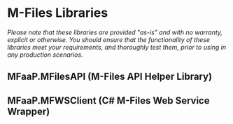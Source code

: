 # M-Files Libraries

*Please note that these libraries are provided "as-is" and with no warranty, explicit or otherwise.  You should ensure that the functionality of these libraries meet your requirements, and thoroughly test them, prior to using in any production scenarios.*

## MFaaP.MFilesAPI (M-Files API Helper Library)

## MFaaP.MFWSClient (C# M-Files Web Service Wrapper)
